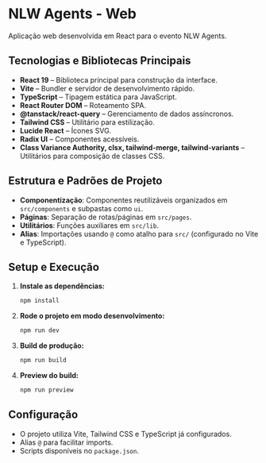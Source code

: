 # NLW Agents - Web

Aplicação web desenvolvida em React para o evento NLW Agents.

## Tecnologias e Bibliotecas Principais

- **React 19** – Biblioteca principal para construção da interface.
- **Vite** – Bundler e servidor de desenvolvimento rápido.
- **TypeScript** – Tipagem estática para JavaScript.
- **React Router DOM** – Roteamento SPA.
- **@tanstack/react-query** – Gerenciamento de dados assíncronos.
- **Tailwind CSS** – Utilitário para estilização.
- **Lucide React** – Ícones SVG.
- **Radix UI** – Componentes acessíveis.
- **Class Variance Authority, clsx, tailwind-merge, tailwind-variants** – Utilitários para composição de classes CSS.

## Estrutura e Padrões de Projeto

- **Componentização**: Componentes reutilizáveis organizados em `src/components` e subpastas como `ui`.
- **Páginas**: Separação de rotas/páginas em `src/pages`.
- **Utilitários**: Funções auxiliares em `src/lib`.
- **Alias**: Importações usando `@` como atalho para `src/` (configurado no Vite e TypeScript).

## Setup e Execução

1. **Instale as dependências:**
   ```bash
   npm install
   ```
2. **Rode o projeto em modo desenvolvimento:**
   ```bash
   npm run dev
   ```
3. **Build de produção:**
   ```bash
   npm run build
   ```
4. **Preview do build:**
   ```bash
   npm run preview
   ```

## Configuração

- O projeto utiliza Vite, Tailwind CSS e TypeScript já configurados.
- Alias `@` para facilitar imports.
- Scripts disponíveis no `package.json`. 
